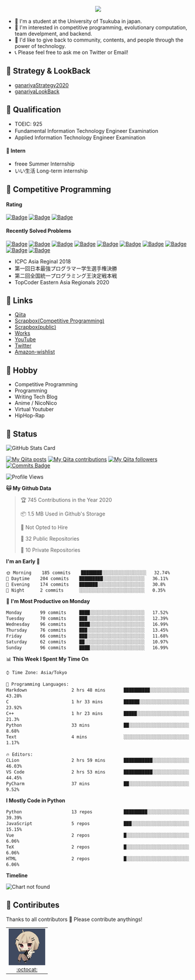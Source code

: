 <!-- 
```bash
$ docker run --rm ganariya/ganariya:ascii

  __ _  __ _ _ __   __ _ _ __(_)_   _  __ _
 / _` |/ _` | '_ \ / _` | '__| | | | |/ _` |
| (_| | (_| | | | | (_| | |  | | |_| | (_| |
 \__, |\__,_|_| |_|\__,_|_|  |_|\__, |\__,_|
 |___/                          |___/

``` -->

<div align="center">
  <img src="https://media1.tenor.com/images/231ed5e3ad49ebbfd3770031cc1b3f75/tenor.gif?itemid=7432079"/>
</div>

- 🏫 I'm a student at the University of Tsukuba in japan.
- 🌱 I'm interested in competitive programming, evolutionary computation, team develpment, and backend.
- 💖 I'd like to give back to community, contents, and people through the power of technology.
- 📞 Please feel free to ask me on Twitter or Email!

## 🐾 Strategy & LookBack

- [ganariyaStrategy2020](https://docs.google.com/presentation/d/1miXe07Y9XukI6bwbh8q4TjisLdw-n51e3prdmfTTCgY/edit)
- [ganariyaLookBack](https://drive.google.com/drive/folders/16P73HK-dLVChC2ivkYosRIY9bT6VXmaC?usp=sharing)

## 🐾 Qualification

- TOEIC: 925
- Fundamental Information Technology Engineer Examination　
- Applied Information Technology Engineer Examination

#### 🐾 Intern

- freee Summer Internship
- いい生活 Long-term internship


## 🐾 Competitive Programming

#### Rating

[![Badge](https://cp-logo.vercel.app/atcoder/ganariya2525)](https://atcoder.jp/users/ganariya2525) [![Badge](https://cp-logo.vercel.app/codeforces/ganariya)](https://codeforces.com/profile/ganariya) [![Badge](https://cp-logo.vercel.app/yukicoder/ganariya)](https://yukicoder.me/users/3037)

<!--START_SECTION:custom_action-->
#### Recently Solved Problems
[![Badge](https://img.shields.io/static/v1?label=ABC180E%20500&message=AC&color=brightgreen)](https://atcoder.jp/contests/abc180/submissions/17505306)
[![Badge](https://img.shields.io/static/v1?label=ABC180D%20400&message=AC&color=brightgreen)](https://atcoder.jp/contests/abc180/submissions/17503181)
[![Badge](https://img.shields.io/static/v1?label=ABC180E%20500&message=AC&color=brightgreen)](https://atcoder.jp/contests/abc180/submissions/17457211)
[![Badge](https://img.shields.io/static/v1?label=ABC180D%20400&message=AC&color=brightgreen)](https://atcoder.jp/contests/abc180/submissions/17451228)
[![Badge](https://img.shields.io/static/v1?label=ABC180C%20300&message=AC&color=brightgreen)](https://atcoder.jp/contests/abc180/submissions/17442440)
[![Badge](https://img.shields.io/static/v1?label=ABC180B%20200&message=AC&color=brightgreen)](https://atcoder.jp/contests/abc180/submissions/17441173)
[![Badge](https://img.shields.io/static/v1?label=ABC180A%20100&message=AC&color=brightgreen)](https://atcoder.jp/contests/abc180/submissions/17436594)
[![Badge](https://img.shields.io/static/v1?label=HHKB2020A%20100&message=AC&color=brightgreen)](https://atcoder.jp/contests/hhkb2020/submissions/17327719)
[![Badge](https://img.shields.io/static/v1?label=HHKB2020D%20400&message=AC&color=brightgreen)](https://atcoder.jp/contests/hhkb2020/submissions/17310613)
[![Badge](https://img.shields.io/static/v1?label=HHKB2020D%200&message=WA&color=yellow)](https://atcoder.jp/contests/hhkb2020/submissions/17310227)

<!--END_SECTION:custom_action-->

- ICPC Asia Reginal 2018
- 第一回日本最強プログラマー学生選手権決勝
- 第二回全国統一プログラミング王決定戦本戦
- TopCoder Eastern Asia Regionals 2020


## 🐾 Links

- [Qiita](https://qiita.com/ganariya)
- [Scrapbox(Competitive Programming)](https://scrapbox.io/ganariya/)
- [Scrapbox(public)](https://scrapbox.io/ganariya-public/)
- [Works](https://ganariya.github.io/works/)
- [YouTube](https://www.youtube.com/channel/UCPTKMrRhOSf30v59Ktbpl1A)
- [Twitter](https://twitter.com/ganariya)
- [Amazon-wishlist](https://www.amazon.co.jp/hz/wishlist/ls/7297J1ZN3DSH)

## 🐾 Hobby

- Competitive Programming
- Programming
- Writing Tech Blog
- Anime / NicoNico
- Virtual Youtuber
- HipHop-Rap

## 🐾 Status

![GitHub Stats Card](https://github-readme-stats.vercel.app/api?username=Ganariya&count_private=true&show_icons=true&theme=dracula)


[![My Qiita posts](https://qiita-badge.apiapi.app/s/ganariya/posts.svg)](http://qiita.com/ganariya) 
[![My Qiita contributions](https://qiita-badge.apiapi.app/s/ganariya/contributions.svg)](http://qiita.com/ganariya) [![My Qiita followers](https://qiita-badge.apiapi.app/s/ganariya/followers.svg)](http://qiita.com/ganariya) [![Commits Badge](https://badges.pufler.dev/commits/monthly/Ganariya)](https://github.com/Ganariya)

<!--START_SECTION:waka-->
![Profile Views](http://img.shields.io/badge/Profile%20Views-111-blue)

**🐱 My Github Data** 

> 🏆 745 Contributions in the Year 2020
 > 
> 📦 1.5 MB Used in Github's Storage 
 > 
> 🚫 Not Opted to Hire
 > 
> 📜 32 Public Repositories
 > 
> 🔑 10 Private Repositories 

**I'm an Early 🐤** 

```text
🌞 Morning    185 commits    ████████░░░░░░░░░░░░░░░░░   32.74% 
🌆 Daytime    204 commits    █████████░░░░░░░░░░░░░░░░   36.11% 
🌃 Evening    174 commits    ███████░░░░░░░░░░░░░░░░░░   30.8% 
🌙 Night      2 commits      ░░░░░░░░░░░░░░░░░░░░░░░░░   0.35%

```
📅 **I'm Most Productive on Monday** 

```text
Monday       99 commits     ████░░░░░░░░░░░░░░░░░░░░░   17.52% 
Tuesday      70 commits     ███░░░░░░░░░░░░░░░░░░░░░░   12.39% 
Wednesday    96 commits     ████░░░░░░░░░░░░░░░░░░░░░   16.99% 
Thursday     76 commits     ███░░░░░░░░░░░░░░░░░░░░░░   13.45% 
Friday       66 commits     ███░░░░░░░░░░░░░░░░░░░░░░   11.68% 
Saturday     62 commits     ██░░░░░░░░░░░░░░░░░░░░░░░   10.97% 
Sunday       96 commits     ████░░░░░░░░░░░░░░░░░░░░░   16.99%

```


📊 **This Week I Spent My Time On** 

```text
⌚︎ Time Zone: Asia/Tokyo

💬 Programming Languages: 
Markdown                 2 hrs 48 mins       ██████████░░░░░░░░░░░░░░░   43.28% 
C                        1 hr 33 mins        ██████░░░░░░░░░░░░░░░░░░░   23.92% 
C++                      1 hr 23 mins        █████░░░░░░░░░░░░░░░░░░░░   21.3% 
Python                   33 mins             ██░░░░░░░░░░░░░░░░░░░░░░░   8.68% 
Text                     4 mins              ░░░░░░░░░░░░░░░░░░░░░░░░░   1.17%

🔥 Editors: 
CLion                    2 hrs 59 mins       ███████████░░░░░░░░░░░░░░   46.03% 
VS Code                  2 hrs 53 mins       ███████████░░░░░░░░░░░░░░   44.45% 
PyCharm                  37 mins             ██░░░░░░░░░░░░░░░░░░░░░░░   9.52%

```

**I Mostly Code in Python** 

```text
Python                   13 repos            █████████░░░░░░░░░░░░░░░░   39.39% 
JavaScript               5 repos             ███░░░░░░░░░░░░░░░░░░░░░░   15.15% 
Vue                      2 repos             █░░░░░░░░░░░░░░░░░░░░░░░░   6.06% 
TeX                      2 repos             █░░░░░░░░░░░░░░░░░░░░░░░░   6.06% 
HTML                     2 repos             █░░░░░░░░░░░░░░░░░░░░░░░░   6.06%

```


**Timeline**

![Chart not found](https://github.com/Ganariya/Ganariya/blob/master/charts/bar_graph.png) 


<!--END_SECTION:waka-->

## 🐾 Contiributes

Thanks to all contributors 🎉
Please contribute anythings!

<table>
  <tr>
    <td align="center"><a href="https://github.com/Ganariya"><img src="https://github.com/Ganariya/Ganariya/blob/master/ganariya.png?raw=true" width="100px;" alt="ganariya"/><br /><a href="https://github.com/Ganariya" title="Code">:octocat: </a></a></td>
  </tr>
</table>








